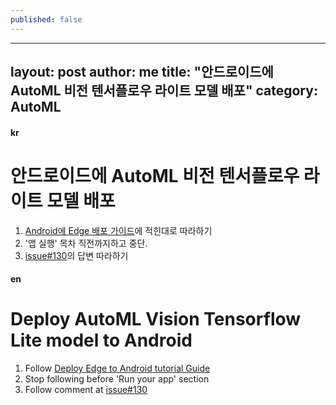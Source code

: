 ```yaml
---
published: false
---
```

---
layout: post
author: me
title: "안드로이드에 AutoML 비전 텐서플로우 라이트 모델 배포"
category: AutoML
---

#### kr

# 안드로이드에 AutoML 비전 텐서플로우 라이트 모델 배포

1. [Android에 Edge 배포 가이드](https://cloud.google.com/vision/automl/docs/tflite-android-tutorial?hl=ko)에 적힌대로 따라하기
2. '앱 실행' 목차 직전까지하고 중단.
3. [issue#130](https://github.com/googlecodelabs/tensorflow-for-poets-2/issues/130)의 답변 따라하기


#### en

# Deploy AutoML Vision Tensorflow Lite model to Android

1. Follow [Deploy Edge to Android tutorial Guide](https://cloud.google.com/vision/automl/docs/tflite-android-tutorial?hl=ko)
2. Stop following before 'Run your app' section
3. Follow comment at [issue#130](https://github.com/googlecodelabs/tensorflow-for-poets-2/issues/130)
